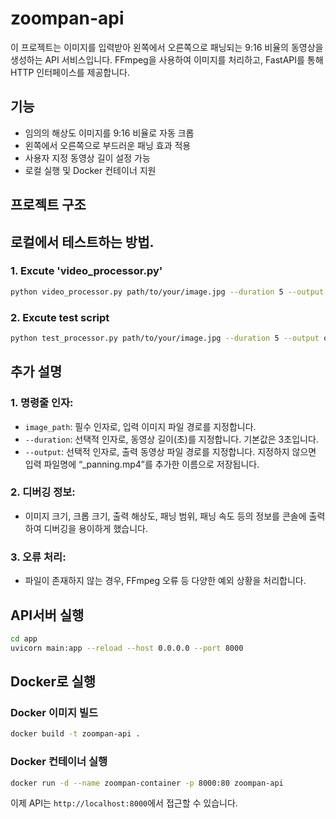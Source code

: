 # zoompan-api
이 프로젝트는 이미지를 입력받아 왼쪽에서 오른쪽으로 패닝되는 9:16 비율의 동영상을 생성하는 API 서비스입니다. FFmpeg을 사용하여 이미지를 처리하고, FastAPI를 통해 HTTP 인터페이스를 제공합니다.

## 기능
- 임의의 해상도 이미지를 9:16 비율로 자동 크롭
- 왼쪽에서 오른쪽으로 부드러운 패닝 효과 적용
- 사용자 지정 동영상 길이 설정 가능
- 로컬 실행 및 Docker 컨테이너 지원

## 프로젝트 구조

## 로컬에서 테스트하는 방법.
### 1. Excute 'video_processor.py'
```bash
python video_processor.py path/to/your/image.jpg --duration 5 --output output.mp4
```

### 2. Excute test script
```bash
python test_processor.py path/to/your/image.jpg --duration 5 --output output.mp4

``` 

## 추가 설명
### 1.	명령줄 인자:
- `image_path`: 필수 인자로, 입력 이미지 파일 경로를 지정합니다.
- `--duration`: 선택적 인자로, 동영상 길이(초)를 지정합니다. 기본값은 3초입니다.
- `--output`: 선택적 인자로, 출력 동영상 파일 경로를 지정합니다. 지정하지 않으면 입력 파일명에 “_panning.mp4”를 추가한 이름으로 저장됩니다.
### 2.	디버깅 정보:
- 이미지 크기, 크롭 크기, 출력 해상도, 패닝 범위, 패닝 속도 등의 정보를 콘솔에 출력하여 디버깅을 용이하게 했습니다.
### 3.	오류 처리:
- 파일이 존재하지 않는 경우, FFmpeg 오류 등 다양한 예외 상황을 처리합니다.

## API서버 실행
```bash
cd app
uvicorn main:app --reload --host 0.0.0.0 --port 8000
```

## Docker로 실행
### Docker 이미지 빌드
```bash
docker build -t zoompan-api .
```

### Docker 컨테이너 실행
```bash
docker run -d --name zoompan-container -p 8000:80 zoompan-api
```
이제 API는 `http://localhost:8000`에서 접근할 수 있습니다.
